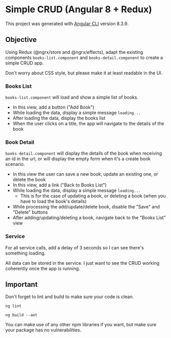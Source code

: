 # Simple CRUD (Angular 8 + Redux)

This project was generated with [Angular CLI](https://github.com/angular/angular-cli) version 8.3.9.

## Objective

Using Redux (@ngrx/store and @ngrx/effects), adapt the existing components `books-list.component` and `books-detail.component` to create a simple CRUD app.

Don't worry about CSS style, but please make it at least readable in the UI.

### Books List

`books-list.component` will load and show a simple list of books.

- In this view, add a button ("Add Book")
- While loading the data, display a simple message `loading...`
- After loading the data, display the books list
- When the user clicks on a title, the app will navigate to the details of the book


### Book Detail

`books-detail.component` will display the details of the book when receiving an id in the url, or will display the empty form when it's a create book scenario.

- In this view the user can save a new book, update an existing one, or delete the book
- In this view, add a link ("Back to Books List")
- While loading the data, display a simple message `loading...`
  - This is for the case of updating a book, or deleting a book (when you have to load the book's details)
- While processing the add/update/delete book, disable the "Save" and "Delete" buttons
- After adding/updating/deleting a book, navigate back to the "Books List" view


### Service

For all service calls, add a delay of 3 seconds so I can see there's something loading.

All data can be stored in the service. I just want to see the CRUD working coherently once the app is running.

## Important

Don't forget to lint and build to make sure your code is clean.

`ng lint`

`ng build --aot`

You can make use of any other npm libraries if you want, but make sure your package has no vulnerabilities.

